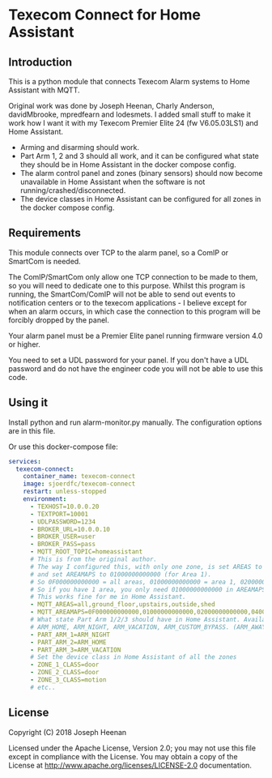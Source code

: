 # Texecom Connect for Home Assistant

## Introduction

This is a python module that connects Texecom Alarm systems to Home Assistant with MQTT.

Original work was done by Joseph Heenan, Charly Anderson, davidMbrooke, mpredfearn and lodesmets. I added small stuff to make it work how I want it with my Texecom Premier Elite 24 (fw V6.05.03LS1) and Home Assistant.

- Arming and disarming should work.
- Part Arm 1, 2 and 3 should all work, and it can be configured what state they should be in Home Assistant in the docker compose config.
- The alarm control panel and zones (binary sensors) should now become unavailable in Home Assistant when the software is not running/crashed/disconnected.
- The device classes in Home Assistant can be configured for all zones in the docker compose config.

## Requirements

This module connects over TCP to the alarm panel, so a ComIP or SmartCom is needed.

The ComIP/SmartCom only allow one TCP connection to be made to them, so you will need to dedicate one to this purpose. Whilst this program is running, the SmartCom/ComIP will not be able to send out events to notification centers or to the texecom applications - I believe except for when an alarm occurs, in which case the connection to this program will be forcibly dropped by the panel. 

Your alarm panel must be a Premier Elite panel running firmware version 4.0 or higher.

You need to set a UDL password for your panel. If you don't have a UDL password and do not have the engineer code you will not be able to use this code.

## Using it

Install python and run alarm-monitor.py manually. The configuration options are in this file.

Or use this docker-compose file:

```yaml
services:
  texecom-connect:
    container_name: texecom-connect
    image: sjoerdfc/texecom-connect
    restart: unless-stopped
    environment:
      - TEXHOST=10.0.0.20
      - TEXTPORT=10001
      - UDLPASSWORD=1234
      - BROKER_URL=10.0.0.10
      - BROKER_USER=user
      - BROKER_PASS=pass
      - MQTT_ROOT_TOPIC=homeassistant
      # This is from the original author.
      # The way I configured this, with only one zone, is set AREAS to 'zonename' (same name as in alarm system),
      # and set AREAMAPS to 01000000000000 (for Area 1).
      # So 0F000000000000 = all areas, 01000000000000 = area 1, 02000000000000 = area 2, etc.
      # So if you have 1 area, you only need 01000000000000 in AREAMAPS, and set 1 name for it in AREAS. As far as I understand.
      # This works fine for me in Home Assistant.
      - MQTT_AREAS=all,ground_floor,upstairs,outside,shed
      - MQTT_AREAMAPS=0F000000000000,01000000000000,02000000000000,04000000000000,08000000000000
      # What state Part Arm 1/2/3 should have in Home Assistant. Available states:
      # ARM_HOME, ARM_NIGHT, ARM_VACATION, ARM_CUSTOM_BYPASS. (ARM_AWAY is used for Full Arm)
      - PART_ARM_1=ARM_NIGHT
      - PART_ARM_2=ARM_HOME
      - PART_ARM_3=ARM_VACATION
      # Set the device class in Home Assistant of all the zones
      - ZONE_1_CLASS=door
      - ZONE_2_CLASS=door
      - ZONE_3_CLASS=motion
      # etc..
```

## License

Copyright (C) 2018 Joseph Heenan

Licensed under the Apache License, Version 2.0;
you may not use this file except in compliance with the License.
You may obtain a copy of the License at http://www.apache.org/licenses/LICENSE-2.0
documentation.

